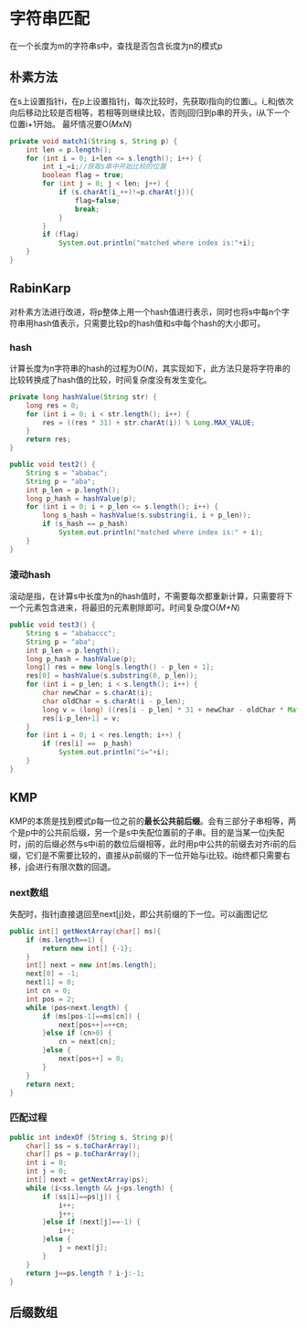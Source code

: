 # 字符串匹配
在一个长度为m的字符串s中，查找是否包含长度为n的模式p
## 朴素方法
在s上设置指针i，在p上设置指针j，每次比较时，先获取i指向的位置i_。i_和j依次向后移动比较是否相等，若相等则继续比较，否则j回归到p串的开头，i从下一个位置i+1开始。
最坏情况要O(*MxN*)
```java
private void match1(String s, String p) {
    int len = p.length();
    for (int i = 0; i+len <= s.length(); i++) {
        int i_=i;//获取s串中开始比较的位置
        boolean flag = true;
        for (int j = 0; j < len; j++) {
            if (s.charAt(i_++)!=p.charAt(j)){
                flag=false;
                break;
            }
        }
        if (flag)
            System.out.println("matched where index is:"+i);
    }
}
```
## RabinKarp
对朴素方法进行改进，将p整体上用一个hash值进行表示，同时也将s中每n个字符串用hash值表示，只需要比较p的hash值和s中每个hash的大小即可。
### hash
计算长度为n字符串的hash的过程为O(*N*)，其实现如下，此方法只是将字符串的比较转换成了hash值的比较，时间复杂度没有发生变化。
```java
private long hashValue(String str) {
    long res = 0;
    for (int i = 0; i < str.length(); i++) {
        res = ((res * 31) + str.charAt(i)) % Long.MAX_VALUE;
    }
    return res;
}
```
```java
public void test2() {
    String s = "ababac";
    String p = "aba";
    int p_len = p.length();
    long p_hash = hashValue(p);
    for (int i = 0; i + p_len <= s.length(); i++) {
        long s_hash = hashValue(s.substring(i, i + p_len));
        if (s_hash == p_hash)
            System.out.println("matched where index is:" + i);
    }
}
```
### 滚动hash
滚动是指，在计算s中长度为n的hash值时，不需要每次都重新计算，只需要将下一个元素包含进来，将最旧的元素剔除即可。时间复杂度O(*M+N*)
```java
public void test3() {
    String s = "ababaccc";
    String p = "aba";
    int p_len = p.length();
    long p_hash = hashValue(p);
    long[] res = new long[s.length() - p_len + 1];
    res[0] = hashValue(s.substring(0, p_len));
    for (int i = p_len; i < s.length(); i++) {
        char newChar = s.charAt(i);
        char oldChar = s.charAt(i - p_len);
        long v = (long) ((res[i - p_len] * 31 + newChar - oldChar * Math.pow(31, p_len)) % Long.MAX_VALUE);
        res[i-p_len+1] = v;
    }
    for (int i = 0; i < res.length; i++) {
        if (res[i] ==  p_hash)
            System.out.println("i="+i);
    }
}
```
## KMP
KMP的本质是找到模式p每一位之前的**最长公共前后缀**。会有三部分子串相等，两个是p中的公共前后缀，另一个是s中失配位置前的子串。目的是当某一位j失配时，j前的后缀必然与s中i前的数位后缀相等，此时用p中公共的前缀去对齐i前的后缀，它们是不需要比较的，直接从p前缀的下一位开始与i比较。i始终都只需要右移，j会进行有限次数的回退。
### next数组
失配时，指针j直接退回至next[j]处，即公共前缀的下一位。可以画图记忆
```java
public int[] getNextArray(char[] ms){
    if (ms.length==1) {
        return new int[] {-1};
    }
    int[] next = new int[ms.length];
    next[0] = -1;
    next[1] = 0; 
    int cn = 0;
    int pos = 2;
    while (pos<next.length) {
        if (ms[pos-1]==ms[cn]) {
            next[pos++]=++cn;
        }else if (cn>0) {
            cn = next[cn];
        }else {
            next[pos++] = 0;
        }
    }
    return next;
}
```
### 匹配过程
```java
public int indexOf (String s, String p){
    char[] ss = s.toCharArray();
    char[] ps = p.toCharArray();
    int i = 0;
    int j = 0;
    int[] next = getNextArray(ps);
    while (i<ss.length && j<ps.length) {
        if (ss[i]==ps[j]) {
            i++;
            j++;
        }else if (next[j]==-1) {
            i++;
        }else {
            j = next[j];
        }
    }
    return j==ps.length ? i-j:-1;
}
```
## 后缀数组